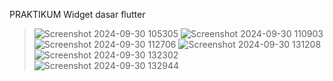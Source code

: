PRAKTIKUM Widget dasar flutter
> ![Screenshot 2024-09-30 105305](https://github.com/user-attachments/assets/cf6c4919-746f-446e-8b74-bc3cb2cd2dee)
> ![Screenshot 2024-09-30 110903](https://github.com/user-attachments/assets/811eadb3-7c7a-481f-b4fd-bf911bf32882)
>![Screenshot 2024-09-30 112706](https://github.com/user-attachments/assets/751bc0b6-efc4-4e3d-bb36-3d7ad30a6a59)
>![Screenshot 2024-09-30 131208](https://github.com/user-attachments/assets/4070d702-df36-4f51-b1de-6c8c699242ff)
>![Screenshot 2024-09-30 132302](https://github.com/user-attachments/assets/15c7fae3-69f8-43ef-af22-28a681445bb1)
>![Screenshot 2024-09-30 132944](https://github.com/user-attachments/assets/ca237a16-e6c9-4dc0-ad00-d72cd68d94c5)

